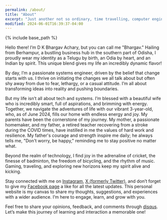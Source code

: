 ```yaml
---
permalink: /about/
title: "About"
excerpt: "Just another not so ordinary, time travelling, computer engineer."
modified: 2024-06-01T16:39:37-04:00
---
```


{% include base_path %}

Hello there! I’m D K Bhargav Achary, but you can call me "Bhargav." Hailing from Berhampur, a bustling business hub in the southern part of Odisha, I proudly wear my identity as a Telugu by birth, an Odia by heart, and an Indian by spirit. This unique blend gives my life an incredibly dynamic flavor!

By day, I’m a passionate systems engineer, driven by the belief that change starts with us. I thrive on initiating the changes we all talk about but often shy away from due to fear, lethargy, or a casual attitude. I’m all about transforming ideas into reality and pushing boundaries.

But my life isn’t all about tech and systems. I’m blessed with a beautiful wife who is incredibly smart, full of aspirations, and brimming with energy. Together, we navigate the adventures of life with our vibrant 3-year-old, who, as of June 2024, fills our home with endless energy and joy. My parents have been the cornerstone of my journey. My mother, a passionate homemaker, and my father, a retired teacher recovering from a stroke during the COVID times, have instilled in me the values of hard work and resilience. My father's courage and strength inspire me daily; he always tells me, "Don't worry, be happy," reminding me to stay positive no matter what.

Beyond the realm of technology, I find joy in the adrenaline of cricket, the finesse of badminton, the freedom of bicycling, and the rhythm of music. Gaming, traveling, and exploring new horizons keep my spirit alive and kicking.

Stay connected with me on <a href="https://instagram.com/bhargav_achary/" target="_blank">Instagram</a>, <a href="https://twitter.com/bhargav_achary/" target="_blank">X (formerly Twitter)</a>, and don’t forget to give my <a href="https://facebook.com/BhargavAchary.github.io" target="_blank">Facebook page</a> a like for all the latest updates. This personal website is my canvas to share my thoughts, suggestions, and experiences with a wider audience. I’m here to engage, learn, and grow with you.

Feel free to share your opinions, feedback, and comments through <a href="https://disqus.com/home/forums/bhargavacharyin/" target="_blank">disqus</a>. Let’s make this journey of learning and interaction a memorable one!

